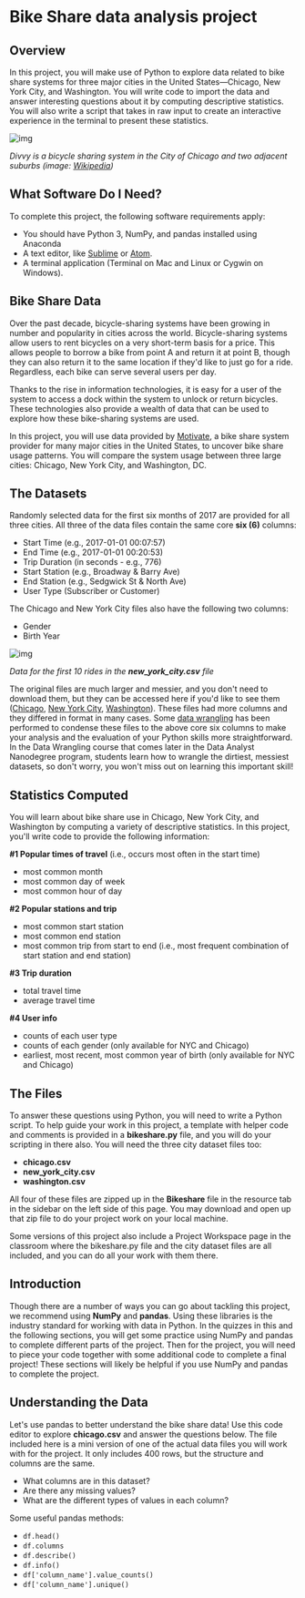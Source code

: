 # Bike Share data analysis project 

## Overview

In this project, you will make use of Python to explore data related  to bike share systems for three major cities in the United  States—Chicago, New York City, and Washington. You will write code to  import the data and answer interesting questions about it by computing  descriptive statistics. You will also write a script that takes in raw  input to create an interactive experience in the terminal to present  these statistics.

![img](https://video.udacity-data.com/topher/2018/March/5aa7718d_divvy/divvy.jpg)

*Divvy is a bicycle sharing system in the City of Chicago and two adjacent suburbs (image: [Wikipedia](https://en.wikipedia.org/wiki/Divvy))*

## What Software Do I Need?

To complete this project, the following software requirements apply:

- You should have Python 3, NumPy, and pandas installed using Anaconda
- A text editor, like [Sublime](https://www.sublimetext.com/) or [Atom](https://atom.io/).
- A terminal application (Terminal on Mac and Linux or Cygwin on Windows).

## Bike Share Data

Over the past decade, bicycle-sharing systems have been growing in  number and popularity in cities across the world. Bicycle-sharing  systems allow users to rent bicycles on a very short-term basis for a  price. This allows people to borrow a bike from point A and return it at point B, though they can also return it to the same location if they'd  like to just go for a ride. Regardless, each bike can serve several  users per day.

Thanks to the rise in information technologies, it is easy for a user of the system to access a dock within the system to unlock or return  bicycles. These technologies also provide a wealth of data that can be  used to explore how these bike-sharing systems are used.

In this project, you will use data provided by [Motivate](https://www.motivateco.com/), a bike share system provider for many major cities in the United  States, to uncover bike share usage patterns. You will compare the  system usage between three large cities: Chicago, New York City, and  Washington, DC.

## The Datasets

Randomly selected data for the first six months of 2017 are provided  for all three cities. All three of the data files contain the same core **six (6)** columns:

- Start Time (e.g., 2017-01-01 00:07:57)
- End Time (e.g., 2017-01-01 00:20:53)
- Trip Duration (in seconds - e.g., 776)
- Start Station (e.g., Broadway & Barry Ave)
- End Station (e.g., Sedgwick St & North Ave)
- User Type (Subscriber or Customer)

The Chicago and New York City files also have the following two columns:

- Gender
- Birth Year



![img](https://video.udacity-data.com/topher/2018/March/5aa771dc_nyc-data/nyc-data.png)

*Data for the first 10 rides in the **new_york_city.csv** file*



The original files are much larger and messier, and you don't need to  download them, but they can be accessed here if you'd like to see them ([Chicago](https://www.divvybikes.com/system-data), [New York City](https://www.citibikenyc.com/system-data), [Washington](https://www.capitalbikeshare.com/system-data)). These files had more columns and they differed in format in many cases. Some [data wrangling](https://en.wikipedia.org/wiki/Data_wrangling) has been performed to condense these files to the above core six  columns to make your analysis and the evaluation of your Python skills  more straightforward. In the Data Wrangling course that comes later in  the Data Analyst Nanodegree program, students learn how to wrangle the  dirtiest, messiest datasets, so don't worry, you won't miss out on  learning this important skill!

## Statistics Computed

You will learn about bike share use in Chicago, New York City, and  Washington by computing a variety of descriptive statistics. In this  project, you'll write code to provide the following information:

**#1 Popular times of travel** (i.e., occurs most often in the start time) 

- most common month
- most common day of week
- most common hour of day

**#2 Popular stations and trip**

- most common start station
- most common end station
- most common trip from start to end (i.e., most frequent combination of start station and end station)

**#3 Trip duration**

- total travel time
- average travel time

**#4 User info**

- counts of each user type
- counts of each gender (only available for NYC and Chicago)
- earliest, most recent, most common year of birth (only available for NYC and Chicago)

## The Files

To answer these questions using Python, you will need to write a  Python script. To help guide your work in this project, a template with  helper code and comments is provided in a **bikeshare.py** file, and you will do your scripting in there also. You will need the three city dataset files too: 

- **chicago.csv**
- **new_york_city.csv**
- **washington.csv**

All four of these files are zipped up in the **Bikeshare** file in the resource tab in the sidebar on the left side of this page.  You may download and open up that zip file to do your project work on  your local machine. 

Some versions of this project also include a Project Workspace page  in the classroom where the bikeshare.py file and the city dataset files  are all included, and you can do all your work with them there.

## Introduction

Though there are a number of ways you can go about tackling this project, we recommend using **NumPy** and **pandas**.  Using these libraries is the industry standard for working with data  in Python. In the quizzes in this and the following sections, you will  get some practice using NumPy and pandas to complete different parts of  the project. Then for the project, you will need to piece your code  together with some additional code to complete a final project! These  sections will likely be helpful if you use NumPy and pandas to complete  the project.



## Understanding the Data

Let's use pandas to better understand the bike share data! Use this code editor to explore **chicago.csv** and answer the questions below. The file included here is a mini  version of one of the actual data files you will work with for the  project. It only includes 400 rows, but the structure and columns are  the same.

- What columns are in this dataset?
- Are there any missing values?
- What are the different types of values in each column?

Some useful pandas methods: 

- `df.head()`
- `df.columns`
- `df.describe()`
- `df.info()`
- `df['column_name'].value_counts()`
- `df['column_name'].unique()`